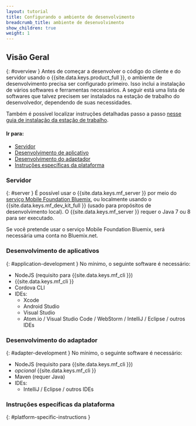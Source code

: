 ```yaml
---
layout: tutorial
title: Configurando o ambiente de desenvolvimento
breadcrumb_title: ambiente de desenvolvimento
show_children: true
weight: 1
---
```

<!-- NLS_CHARSET=UTF-8 -->
## Visão Geral
{: #overview }
Antes de começar a desenvolver o código do cliente e do servidor usando o {{site.data.keys.product_full }}, o ambiente de desenvolvimento precisa ser configurado primeiro. Isso inclui a instalação de vários softwares e ferramentas necessários. A seguir está uma lista de softwares que talvez precisem ser instalados na estação de trabalho do desenvolvedor, dependendo de suas necessidades.

Também é possível localizar instruções detalhadas passo a passo [nesse guia de instalação da estação de trabalho](mobilefirst/installation-guide/).

#### Ir para:

* [Servidor](#server)
* [Desenvolvimento de aplicativo](#application-development)
* [Desenvolvimento do adaptador](#adapter-development)
* [Instruções específicas da plataforma](#platform-specific-instructions)

### Servidor
{: #server }
É possível usar o {{site.data.keys.mf_server }} por meio do [serviço Mobile Foundation Bluemix](../../bluemix/using-mobile-foundation), ou localmente usando o {{site.data.keys.mf_dev_kit_full }} (usado para propósitos de desenvolvimento local). O {{site.data.keys.mf_server }} requer o Java 7 ou 8 para ser executado. 

Se você pretende usar o serviço Mobile Foundation Bluemix, será necessária uma conta no Bluemix.net. 

### Desenvolvimento de aplicativos
{: #application-development }
No mínimo, o seguinte software é necessário:

* NodeJS (requisito para {{site.data.keys.mf_cli }})
* {{site.data.keys.mf_cli }}
* Cordova CLI
* IDEs:
    - Xcode
    - Android Studio
    - Visual Studio
    - Atom.io / Visual Studio Code / WebStorm / IntelliJ / Eclipse / outros IDEs

### Desenvolvimento do adaptador 
{: #adapter-development }
No mínimo, o seguinte software é necessário:

* NodeJS (requisito para {{site.data.keys.mf_cli }})
* *opcional* {{site.data.keys.mf_cli }}
* Maven (requer Java)
* IDEs:
    - IntelliJ / Eclipse / outros IDEs

### Instruções específicas da plataforma 
{: #platform-specific-instructions }
